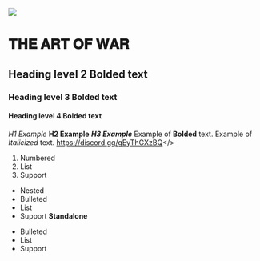 ![](https://cdn.discordapp.com/attachments/1127744068693282877/1129636339411853442/artofwar.png)
# **𝐓𝐇𝐄 𝐀𝐑𝐓 𝐎𝐅 𝐖𝐀𝐑**
## Heading level 2 **Bolded text**
### Heading level 3 **Bolded text**
#### Heading level 4 **Bolded text**
*H1 Example*
**H2 Example**
***H3 Example***
Example of **Bolded** text.
Example of *Italicized* text.
<a id="Si tu est français rejoins nous ! -> Discord">https://discord.gg/gEyThGXzBQ</>
1. Numbered
2. List
3. Support
- Nested
- Bulleted
- List
- Support
**Standalone**
* Bulleted
* List
* Support
